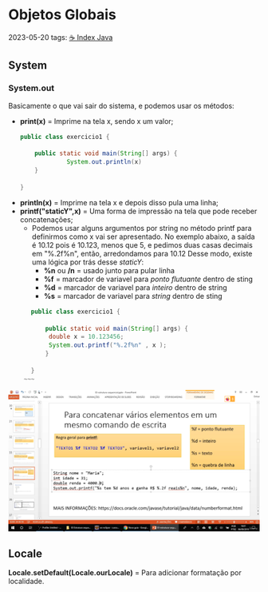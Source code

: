 # Objetos Globais
2023-05-20
tags: [☕ Index Java](☕%20Index%20Java.md)

## System

### System.out

Basicamente o que vai sair do sistema, e podemos usar os métodos:

* **print(x)** = Imprime na tela x, sendo x um valor;
	~~~java
	public class exercicio1 {
	
		public static void main(String[] args) {
				 System.out.println(x)
		}
	
	}
	~~~
* **println(x)** = Imprime na tela x e depois disso pula uma linha;
* **printf("staticY",x)** = Uma forma de impressão na tela que pode receber concatenações;
	* Podemos usar alguns argumentos por string no método printf para definirmos como x vai ser apresentado. No exemplo abaixo, a saída é 10.12   pois é 10.123, menos que 5, e pedimos duas casas decimais em "%.2f%n", então, arredondamos para 10.12
		Desse modo, existe uma lógica por trás desse *staticY*:
		* **%n** ou **/n** = usado junto para pular linha 
		* **%f** = marcador de variavel para *ponto flutuante* dentro de sting
		* **%d** = marcador de variavel para *inteiro* dentro de string
		* **%s**  = marcador de variavel para *string* dentro de sting
	 ~~~java
		public class exercicio1 {

			public static void main(String[] args) {
			 double x = 10.123456;
			 System.out.printf("%.2f%n" , x );
			}
			
		}
	  ~~~

![](img/Pasted%20image%2020230520172135.png)

## Locale

**Locale.setDefault(Locale.ourLocale)** = Para adicionar formatação por localidade.




